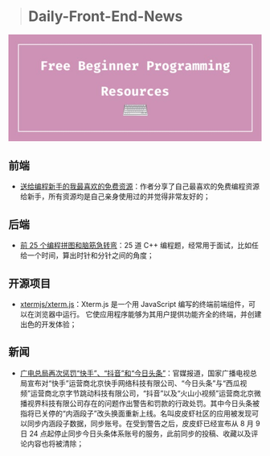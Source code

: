 > # Daily-Front-End-News

[![cover][img]][link]

[img]: https://github.com/fengshangwuqi/Daily-Front-End-News/blob/master/history/2018/08/15/my-favorite-free-resources-for-new-programmers-bia.jpg "我最喜欢给编程新手的免费资源"
[link]: https://dev.to/aspittel/my-favorite-free-resources-for-new-programmers-bia

## 前端

- [送给编程新手的我最喜欢的免费资源](https://dev.to/aspittel/my-favorite-free-resources-for-new-programmers-bia)：作者分享了自己最喜欢的免费编程资源给新手，所有资源均是自己亲身使用过的并觉得非常友好的；

## 后端

- [前 25 个编程拼图和脑筋急转弯](https://techiedelight.quora.com/Top-25-Programming-Puzzles-and-Brain-Teasers)：25 道 C++ 编程题，经常用于面试，比如任给一个时间，算出时针和分针之间的角度；

## 开源项目

- [xtermjs/xterm.js](https://github.com/xtermjs/xterm.js)：Xterm.js 是一个用 JavaScript 编写的终端前端组件，可以在浏览器中运行。 它使应用程序能够为其用户提供功能齐全的终端，并创建出色的开发体验；

## 新闻

- [广电总局再次惩罚“快手”、“抖音”和“今日头条”](https://www.solidot.org/story?sid=57581)：官媒报道，国家广播电视总局宣布对“快手”运营商北京快手网络科技有限公司、“今日头条”与“西瓜视频”运营商北京字节跳动科技有限公司，“抖音”以及“火山小视频”运营商北京微播视界科技有限公司存在的问题作出警告和罚款的行政处罚。其中今日头条被指将已关停的“内涵段子”改头换面重新上线。名叫皮皮虾社区的应用被发现可以同步内涵段子数据，同步账号。在受到警告之后，皮皮虾已经宣布从 8 月 9 日 24 点起停止同步今日头条体系账号的服务，此前同步的投稿、收藏以及评论内容也将被清除；
